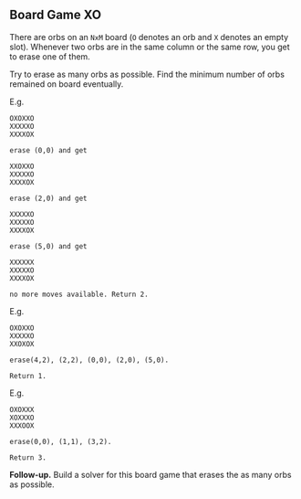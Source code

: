 ## Board Game XO
There are orbs on an `NxM` board (`O` denotes an orb and `X` denotes an empty slot). Whenever two orbs are in the same column or the same row, you get to erase one of them.

Try to erase as many orbs as possible. Find the minimum number of orbs remained on board eventually.

E.g.

    OXOXXO
    XXXXXO
    XXXXOX

    erase (0,0) and get

    XXOXXO
    XXXXXO
    XXXXOX

    erase (2,0) and get

    XXXXXO
    XXXXXO
    XXXXOX

    erase (5,0) and get

    XXXXXX
    XXXXXO
    XXXXOX

    no more moves available. Return 2.

E.g.

    OXOXXO
    XXXXXO
    XXOXOX

    erase(4,2), (2,2), (0,0), (2,0), (5,0).

    Return 1.

E.g.

    OXOXXX
    XOXXXO
    XXXOOX

    erase(0,0), (1,1), (3,2).

    Return 3.

**Follow-up.** Build a solver for this board game that erases the as many orbs as possible.
